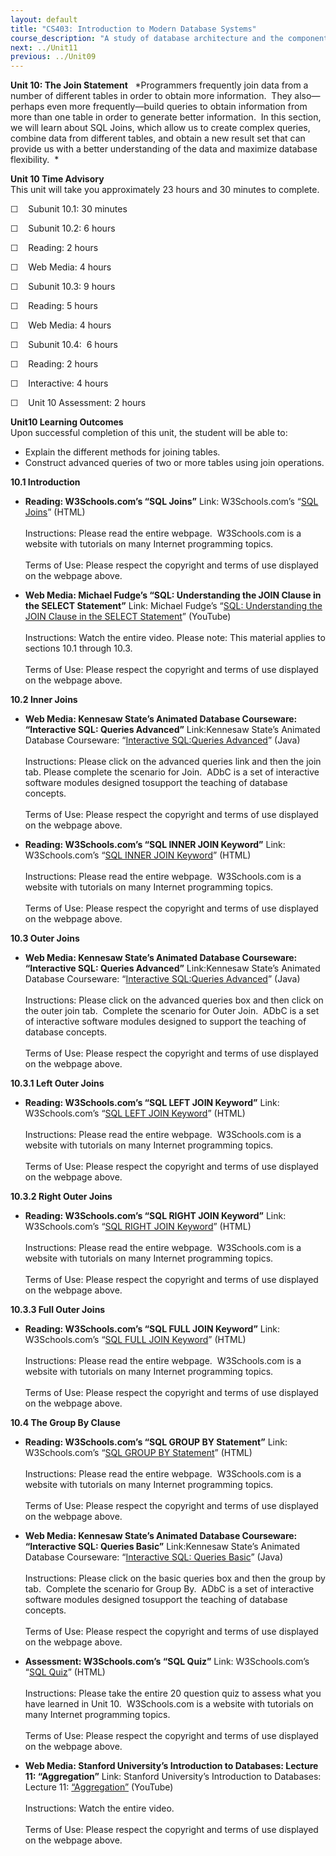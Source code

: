 ```yaml
---
layout: default
title: "CS403: Introduction to Modern Database Systems"
course_description: "A study of database architecture and the components used in implementation. Topics include using the Structured Query Language, file structures and access methods, database modeling, design, and user interface,components of database management systems, and information storage and retrieval."
next: ../Unit11
previous: ../Unit09
---
```

**Unit 10: The Join Statement** <span id="10"></span> 
*Programmers frequently join data from a number of different tables in
order to obtain more information.  They also—perhaps even more
frequently—build queries to obtain information from more than one table
in order to generate better information.  In this section, we will learn
about SQL Joins, which allow us to create complex queries, combine data
from different tables, and obtain a new result set that can provide us
with a better understanding of the data and maximize database
flexibility.  *

**Unit 10 Time Advisory**  
This unit will take you approximately 23 hours and 30 minutes to
complete.  
  
 ☐    Subunit 10.1: 30 minutes  
  
 ☐    Subunit 10.2: 6 hours  
  
☐    Reading: 2 hours  
  
 ☐    Web Media: 4 hours

☐    Subunit 10.3: 9 hours  
  
☐    Reading: 5 hours  
  
 ☐    Web Media: 4 hours

☐    Subunit 10.4:  6 hours  
  
☐    Reading: 2 hours  
  
 ☐    Interactive: 4 hours

☐    Unit 10 Assessment: 2 hours

**Unit10 Learning Outcomes**  
Upon successful completion of this unit, the student will be able to:
-   Explain the different methods for joining tables.
-   Construct advanced queries of two or more tables using join
    operations.

**10.1 Introduction** <span id="10.1"></span> 
-   **Reading: W3Schools.com’s “SQL Joins”**
    Link: W3Schools.com’s “[SQL
    Joins](http://www.w3schools.com/sql/sql_join.asp)” (HTML)  
        
     Instructions: Please read the entire webpage.  W3Schools.com is a
    website with tutorials on many Internet programming topics.  
        
     Terms of Use: Please respect the copyright and terms of use
    displayed on the webpage above.

-   **Web Media: Michael Fudge’s “SQL: Understanding the JOIN Clause in
    the SELECT Statement”**
    Link: Michael Fudge’s “[SQL: Understanding the JOIN Clause in the
    SELECT Statement](http://www.youtube.com/watch?v=M3Dj6UWDj-4)”
    (YouTube)  
        
     Instructions: Watch the entire video. Please note: This material
    applies to sections 10.1 through 10.3.  
        
     Terms of Use: Please respect the copyright and terms of use
    displayed on the webpage above.

**10.2 Inner Joins** <span id="10.2"></span> 
-   **Web Media: Kennesaw State’s Animated Database Courseware:
    “Interactive SQL: Queries Advanced”**
    Link:Kennesaw State’s Animated Database Courseware: “[Interactive
    SQL:](http://adbc.kennesaw.edu/index.php?mainmenu=sql&submenu=interactive_sql)[Queries
    Advanced](http://adbc.kennesaw.edu/index.php?mainmenu=sql&submenu=interactive_sql)”
    (Java)  
        
     Instructions: Please click on the advanced queries link and then
    the join tab. Please complete the scenario for Join.  ADbC is a set
    of interactive software modules designed tosupport the teaching of
    database concepts.  
        
     Terms of Use: Please respect the copyright and terms of use
    displayed on the webpage above.

-   **Reading: W3Schools.com’s “SQL INNER JOIN Keyword”**
    Link: W3Schools.com’s “[SQL INNER JOIN
    Keyword](http://www.w3schools.com/sql/sql_join_inner.asp)” (HTML)  
        
     Instructions: Please read the entire webpage.  W3Schools.com is a
    website with tutorials on many Internet programming topics.  
        
     Terms of Use: Please respect the copyright and terms of use
    displayed on the webpage above.

**10.3 Outer Joins** <span id="10.3"></span> 
-   **Web Media: Kennesaw State’s Animated Database Courseware:
    “Interactive SQL: Queries Advanced”**
    Link:Kennesaw State’s Animated Database Courseware: “[Interactive
    SQL:](http://adbc.kennesaw.edu/index.php?mainmenu=sql&submenu=interactive_sql)[Queries
    Advanced](http://adbc.kennesaw.edu/index.php?mainmenu=sql&submenu=interactive_sql)”
    (Java)  
        
     Instructions: Please click on the advanced queries box and then
    click on the outer join tab.  Complete the scenario for Outer Join. 
    ADbC is a set of interactive software modules designed to support
    the teaching of database concepts.  
        
     Terms of Use: Please respect the copyright and terms of use
    displayed on the webpage above.

**10.3.1 Left Outer Joins** <span id="10.3.1"></span> 
-   **Reading: W3Schools.com’s “SQL LEFT JOIN Keyword”**
    Link: W3Schools.com’s “[SQL LEFT JOIN
    Keyword](http://www.w3schools.com/sql/sql_join_left.asp)” (HTML)  
        
     Instructions: Please read the entire webpage.  W3Schools.com is a
    website with tutorials on many Internet programming topics.  
        
     Terms of Use: Please respect the copyright and terms of use
    displayed on the webpage above.

**10.3.2 Right Outer Joins** <span id="10.3.2"></span> 
-   **Reading: W3Schools.com’s “SQL RIGHT JOIN Keyword”**
    Link: W3Schools.com’s “[SQL RIGHT JOIN
    Keyword](http://www.w3schools.com/sql/sql_join_right.asp)” (HTML)  
        
     Instructions: Please read the entire webpage.  W3Schools.com is a
    website with tutorials on many Internet programming topics.  
        
     Terms of Use: Please respect the copyright and terms of use
    displayed on the webpage above.

**10.3.3 Full Outer Joins** <span id="10.3.3"></span> 
-   **Reading: W3Schools.com’s “SQL FULL JOIN Keyword”**
    Link: W3Schools.com’s “[SQL FULL JOIN
    Keyword](http://www.w3schools.com/sql/sql_join_full.asp)” (HTML)  
        
     Instructions: Please read the entire webpage.  W3Schools.com is a
    website with tutorials on many Internet programming topics.  
        
     Terms of Use: Please respect the copyright and terms of use
    displayed on the webpage above.

**10.4 The Group By Clause** <span id="10.4"></span> 
-   **Reading: W3Schools.com’s “SQL GROUP BY Statement”**
    Link: W3Schools.com’s “[SQL GROUP BY
    Statement](http://www.w3schools.com/sql/sql_groupby.asp)” (HTML)  
        
     Instructions: Please read the entire webpage.  W3Schools.com is a
    website with tutorials on many Internet programming topics.  
        
     Terms of Use: Please respect the copyright and terms of use
    displayed on the webpage above.

-   **Web Media: Kennesaw State’s Animated Database Courseware:
    “Interactive SQL: Queries Basic”**
    Link:Kennesaw State’s Animated Database Courseware: “[Interactive
    SQL: Queries
    Basic](http://adbc.kennesaw.edu/index.php?mainmenu=sql&submenu=interactive_sql)”
    (Java)  
        
     Instructions: Please click on the basic queries box and then the
    group by tab.  Complete the scenario for Group By.  ADbC is a set of
    interactive software modules designed tosupport the teaching of
    database concepts.  
        
     Terms of Use: Please respect the copyright and terms of use
    displayed on the webpage above.

-   **Assessment: W3Schools.com’s “SQL Quiz”**
    Link: W3Schools.com’s “[SQL
    Quiz](http://www.w3schools.com/quiztest/quiztest.asp?qtest=SQL)”
    (HTML)  
        
     Instructions: Please take the entire 20 question quiz to assess
    what you have learned in Unit 10.  W3Schools.com is a website with
    tutorials on many Internet programming topics.  
        
     Terms of Use: Please respect the copyright and terms of use
    displayed on the webpage above.

-   **Web Media: Stanford University’s Introduction to Databases:
    Lecture 11: “Aggregation”**
    Link: Stanford University’s Introduction to Databases: Lecture
    11: [“Aggregation](http://www.youtube.com/watch?v=428B57dOxcE)[”](http://www.youtube.com/watch?v=428B57dOxcE)
    (YouTube)  
        
     Instructions: Watch the entire video.   
        
     Terms of Use: Please respect the copyright and terms of use
    displayed on the webpage above.


